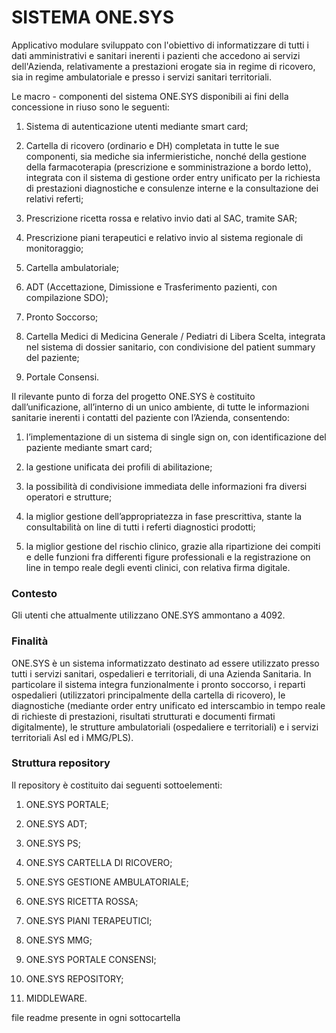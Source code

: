 # SISTEMA ONE.SYS

Applicativo modulare sviluppato con l'obiettivo di informatizzare di tutti i dati amministrativi e sanitari inerenti i pazienti che accedono ai servizi dell'Azienda,
relativamente a prestazioni erogate sia in regime di ricovero, sia in regime ambulatoriale
e presso i servizi sanitari territoriali.

Le macro - componenti del sistema ONE.SYS disponibili ai fini della concessione in riuso sono le seguenti:
1. Sistema di autenticazione utenti mediante smart card;
>
2. Cartella di ricovero (ordinario e DH) completata in tutte le sue componenti, sia
mediche sia infermieristiche, nonché della gestione della farmacoterapia
(prescrizione e somministrazione a bordo letto), integrata con il sistema di gestione
order entry unificato per la richiesta di prestazioni diagnostiche e consulenze
interne e la consultazione dei relativi referti;
>
3. Prescrizione ricetta rossa e relativo invio dati al SAC, tramite SAR;
>
4. Prescrizione piani terapeutici e relativo invio al sistema regionale di monitoraggio;
>
5. Cartella ambulatoriale;
>
6. ADT (Accettazione, Dimissione e Trasferimento pazienti, con compilazione SDO);
>
7. Pronto Soccorso;
>
8. Cartella Medici di Medicina Generale / Pediatri di Libera Scelta, integrata nel
sistema di dossier sanitario, con condivisione del patient summary del paziente;
>
9. Portale Consensi.

Il rilevante punto di forza del progetto ONE.SYS è costituito dall’unificazione, all’interno di un unico ambiente, di tutte le informazioni sanitarie inerenti i contatti del paziente con l’Azienda, consentendo:
1. l’implementazione di un sistema di single sign on, con identificazione del paziente
mediante smart card;
>
2. la gestione unificata dei profili di abilitazione;
>
3. la possibilità di condivisione immediata delle informazioni fra diversi operatori e
strutture;
>
4. la miglior gestione dell’appropriatezza in fase prescrittiva, stante la consultabilità on line di tutti i referti diagnostici prodotti;
>
5. la miglior gestione del rischio clinico, grazie alla ripartizione dei compiti e delle funzioni fra differenti figure professionali e la registrazione on line in tempo reale degli eventi clinici, con relativa firma digitale.

### Contesto

Gli utenti che attualmente utilizzano ONE.SYS ammontano a 4092.

### Finalità

ONE.SYS  è un sistema informatizzato destinato ad essere utilizzato presso tutti i servizi sanitari, ospedalieri e territoriali, di una Azienda Sanitaria. In particolare il sistema integra funzionalmente i pronto soccorso, i reparti ospedalieri (utilizzatori principalmente della cartella di ricovero), le diagnostiche (mediante order entry unificato ed interscambio in tempo reale di richieste di prestazioni, risultati strutturati e documenti firmati digitalmente), le strutture ambulatoriali (ospedaliere e territoriali) e i servizi territoriali Asl ed i MMG/PLS).

### Struttura repository

Il repository è costituito dai seguenti sottoelementi:

1. ONE.SYS PORTALE;
>
2. ONE.SYS ADT;
>
3. ONE.SYS PS;
>
4. ONE.SYS CARTELLA DI RICOVERO;
>
5. ONE.SYS GESTIONE AMBULATORIALE;
>
6. ONE.SYS RICETTA ROSSA;
>
7. ONE.SYS PIANI TERAPEUTICI;
>
8. ONE.SYS MMG;
>
9. ONE.SYS PORTALE CONSENSI;
>
10. ONE.SYS REPOSITORY;
>
11. MIDDLEWARE.

file readme presente in ogni sottocartella
